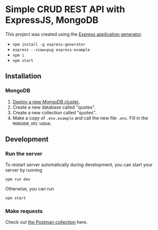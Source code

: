 # Simple CRUD REST API with ExpressJS, MongoDB

This project was created using the [Express application generator](https://expressjs.com/en/starter/generator.html).

- `npm install -g express-generator`
- `express --view=pug express-example`
- `npm i`
- `npm start`

## Installation

### MongoDB

1. [Deploy a new MongoDB cluster.](https://www.mongodb.com/cloud/atlas)
2. Create a new database called "quotes".
3. Create a new collection called "quotes".
4. Make a copy of `.env.example` and call the new file `.env`. Fill in the `MONGODB_URI` value.

## Development

### Run the server

To restart server automatically during development, you can start your server by running

```
npm run dev
```

Otherwise, you can run

```bash
npm start
```

### Make requests

Check out [the Postman collection](https://www.getpostman.com/collections/8bf4cc0f818293e478dd) here.
